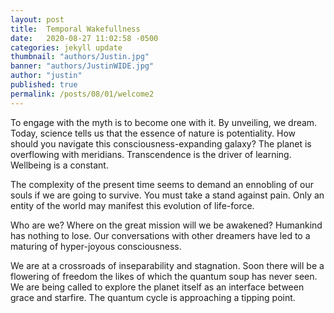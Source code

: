 ```yaml
---
layout: post
title:  Temporal Wakefullness
date:   2020-08-27 11:02:58 -0500
categories: jekyll update
thumbnail: "authors/Justin.jpg"
banner: "authors/JustinWIDE.jpg"
author: "justin"
published: true
permalink: /posts/08/01/welcome2
---
```


To engage with the myth is to become one with it.
By unveiling, we dream. Today, science tells us that the essence of nature is potentiality.
How should you navigate this consciousness-expanding galaxy?
The planet is overflowing with meridians. Transcendence is the driver of learning. Wellbeing is a constant.


The complexity of the present time seems to demand an ennobling of our souls if we are going to survive. You must take a stand against pain. Only an entity of the world may manifest this evolution of life-force.

Who are we? Where on the great mission will we be awakened? Humankind has nothing to lose. Our conversations with other dreamers have led to a maturing of hyper-joyous consciousness.

We are at a crossroads of inseparability and stagnation.
Soon there will be a flowering of freedom the likes of which the quantum soup has never seen. We are being called to explore the planet itself as an interface between grace and starfire. The quantum cycle is approaching a tipping point.